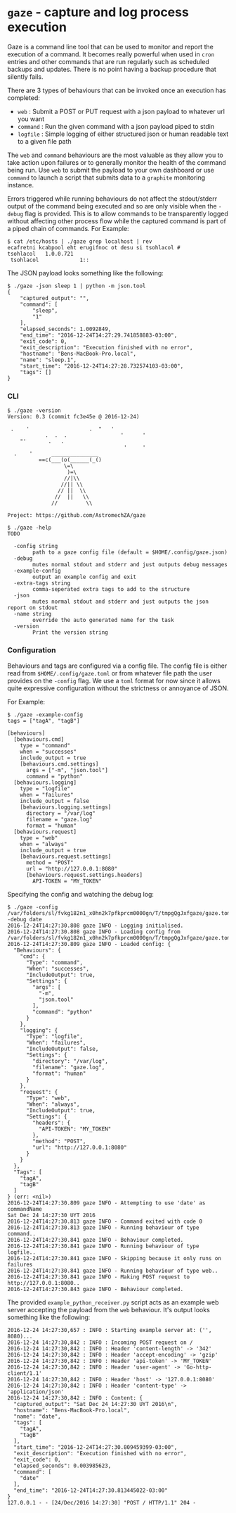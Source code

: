# `gaze` - capture and log process execution
Gaze is a command line tool that can be used to monitor and report the execution of a command. It becomes really
powerful when used in `cron` entries and other commands that are run regularly such as scheduled backups and
updates. There is no point having a backup procedure that silently fails.

There are 3 types of behaviours that can be invoked once an execution has completed:
- `web` : Submit a POST or PUT request with a json payload to whatever url you want
- `command` : Run the given command with a json payload piped to stdin
- `logfile` : Simple logging of either structured json or human readable text to a given file path

The `web` and `command` behaviours are the most valuable as they allow you to take action upon failures or to 
generally monitor the health of the command being run. Use `web` to submit the payload to your own dashboard or 
use `command` to launch a script that submits data to a `graphite` monitoring instance.

Errors triggered while running behaviours do not affect the stdout/stderr output of the
command being executed and so are only visible when the `-debug` flag is provided. This is to allow commands to be
transparently logged without affecting other process flow while the captured command is part of a piped chain of
commands. For Example:

```
$ cat /etc/hosts | ./gaze grep localhost | rev
ecafretni kcabpool eht erugifnoc ot desu si tsohlacol #
tsohlacol	1.0.0.721
 tsohlacol             1::
```

The JSON payload looks something like the following:

```
$ ./gaze -json sleep 1 | python -m json.tool
{
    "captured_output": "",
    "command": [
        "sleep",
        "1"
    ],
    "elapsed_seconds": 1.0092849,
    "end_time": "2016-12-24T14:27:29.741858883-03:00",
    "exit_code": 0,
    "exit_description": "Execution finished with no error",
    "hostname": "Bens-MacBook-Pro.local",
    "name": "sleep.1",
    "start_time": "2016-12-24T14:27:28.732574103-03:00",
    "tags": []
}
```

### CLI

```
$ ./gaze -version
Version: 0.3 (commit fc3e45e @ 2016-12-24)

 .    '                   .  "   '
            .  .  .                 '      '
    "'       .   .
                                     '     '
  .    '      _______________
          ==c(___(o(______(_()
                  \=\
                   )=\
                  //|\\
                 //|| \\
                // ||  \\
               //  ||   \\
              //         \\

Project: https://github.com/AstromechZA/gaze
```

```
$ ./gaze -help
TODO

  -config string
    	path to a gaze config file (default = $HOME/.config/gaze.json)
  -debug
    	mutes normal stdout and stderr and just outputs debug messages
  -example-config
    	output an example config and exit
  -extra-tags string
    	comma-seperated extra tags to add to the structure
  -json
    	mutes normal stdout and stderr and just outputs the json report on stdout
  -name string
    	override the auto generated name for the task
  -version
    	Print the version string
```

### Configuration

Behaviours and tags are configured via a config file. The config file is either read from 
`$HOME/.config/gaze.toml` or from whatever file path the user provides on the `-config` flag. We use a `toml` 
format for now since it allows quite expressive configuration without the strictness or annoyance of JSON.

For Example:

```
$ ./gaze -example-config
tags = ["tagA", "tagB"]

[behaviours]
  [behaviours.cmd]
    type = "command"
    when = "successes"
    include_output = true
    [behaviours.cmd.settings]
      args = ["-m", "json.tool"]
      command = "python"
  [behaviours.logging]
    type = "logfile"
    when = "failures"
    include_output = false
    [behaviours.logging.settings]
      directory = "/var/log"
      filename = "gaze.log"
      format = "human"
  [behaviours.request]
    type = "web"
    when = "always"
    include_output = true
    [behaviours.request.settings]
      method = "POST"
      url = "http://127.0.0.1:8080"
      [behaviours.request.settings.headers]
        API-TOKEN = "MY_TOKEN"
```

Specifying the config and watching the debug log:
```
$ ./gaze -config /var/folders/sl/fvkg182n1_x0hn2k7pfkprcm0000gn/T/tmpgQgJxfgaze/gaze.toml -debug date
2016-12-24T14:27:30.808 gaze INFO - Logging initialised.
2016-12-24T14:27:30.808 gaze INFO - Loading config from /var/folders/sl/fvkg182n1_x0hn2k7pfkprcm0000gn/T/tmpgQgJxfgaze/gaze.toml
2016-12-24T14:27:30.809 gaze INFO - Loaded config: {
  "Behaviours": {
    "cmd": {
      "Type": "command",
      "When": "successes",
      "IncludeOutput": true,
      "Settings": {
        "args": [
          "-m",
          "json.tool"
        ],
        "command": "python"
      }
    },
    "logging": {
      "Type": "logfile",
      "When": "failures",
      "IncludeOutput": false,
      "Settings": {
        "directory": "/var/log",
        "filename": "gaze.log",
        "format": "human"
      }
    },
    "request": {
      "Type": "web",
      "When": "always",
      "IncludeOutput": true,
      "Settings": {
        "headers": {
          "API-TOKEN": "MY_TOKEN"
        },
        "method": "POST",
        "url": "http://127.0.0.1:8080"
      }
    }
  },
  "Tags": [
    "tagA",
    "tagB"
  ]
} (err: <nil>)
2016-12-24T14:27:30.809 gaze INFO - Attempting to use 'date' as commandName
Sat Dec 24 14:27:30 UYT 2016
2016-12-24T14:27:30.813 gaze INFO - Command exited with code 0
2016-12-24T14:27:30.813 gaze INFO - Running behaviour of type command..
2016-12-24T14:27:30.841 gaze INFO - Behaviour completed.
2016-12-24T14:27:30.841 gaze INFO - Running behaviour of type logfile..
2016-12-24T14:27:30.841 gaze INFO - Skipping because it only runs on failures
2016-12-24T14:27:30.841 gaze INFO - Running behaviour of type web..
2016-12-24T14:27:30.841 gaze INFO - Making POST request to http://127.0.0.1:8080..
2016-12-24T14:27:30.843 gaze INFO - Behaviour completed.
```

The provided `example_python_receiver.py` script acts as an example web server accepting the payload from the 
`web` behaviour. It's output looks something like the following:

```
2016-12-24 14:27:30,657 : INFO : Starting example server at: ('', 8080)...
2016-12-24 14:27:30,842 : INFO : Incoming POST request on /
2016-12-24 14:27:30,842 : INFO : Header 'content-length' -> '342'
2016-12-24 14:27:30,842 : INFO : Header 'accept-encoding' -> 'gzip'
2016-12-24 14:27:30,842 : INFO : Header 'api-token' -> 'MY_TOKEN'
2016-12-24 14:27:30,842 : INFO : Header 'user-agent' -> 'Go-http-client/1.1'
2016-12-24 14:27:30,842 : INFO : Header 'host' -> '127.0.0.1:8080'
2016-12-24 14:27:30,842 : INFO : Header 'content-type' -> 'application/json'
2016-12-24 14:27:30,842 : INFO : Content: {
  "captured_output": "Sat Dec 24 14:27:30 UYT 2016\n", 
  "hostname": "Bens-MacBook-Pro.local", 
  "name": "date", 
  "tags": [
    "tagA", 
    "tagB"
  ], 
  "start_time": "2016-12-24T14:27:30.809459399-03:00", 
  "exit_description": "Execution finished with no error", 
  "exit_code": 0, 
  "elapsed_seconds": 0.003985623, 
  "command": [
    "date"
  ], 
  "end_time": "2016-12-24T14:27:30.813445022-03:00"
}
127.0.0.1 - - [24/Dec/2016 14:27:30] "POST / HTTP/1.1" 204 -
```
